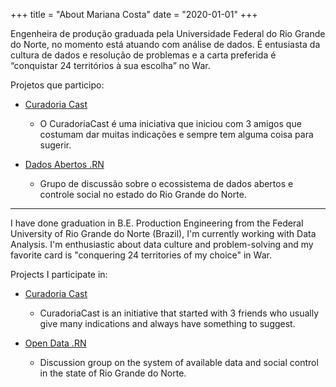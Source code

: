 +++
title = "About Mariana Costa"
date = "2020-01-01"
+++

Engenheira de produção graduada pela Universidade Federal do Rio Grande do Norte, no momento está atuando com análise de dados.
É entusiasta da cultura de dados e resolução de problemas e a carta preferida é “conquistar 24 territórios à sua escolha” no War.

Projetos que participo:


- [Curadoria Cast](https://www.curadoriacast.net/)

    - O CuradoriaCast é uma iniciativa que iniciou com 3 amigos que costumam dar muitas indicações e sempre tem alguma coisa para sugerir.
    
    
- [Dados Abertos .RN](https://github.com/dadosabertosrn/DadosAbertosRN)

    - Grupo de discussão sobre o ecossistema de dados abertos e controle social no estado do Rio Grande do Norte.

--------
 I have done graduation in B.E. Production Engineering from the Federal University of Rio Grande do Norte (Brazil), I'm currently working with Data Analysis.
I'm enthusiastic about data culture and problem-solving and my favorite card is "conquering 24 territories of my choice" in War.

Projects I participate in:


- [Curadoria Cast](https://www.curadoriacast.net/)

    - CuradoriaCast is an initiative that started with 3 friends who usually give many indications and always have something to suggest.
    
    
- [Open Data .RN](https://github.com/dadosabertosrn/DadosAbertosRN)

    - Discussion group on the system of available data and social control in the state of Rio Grande do Norte.
